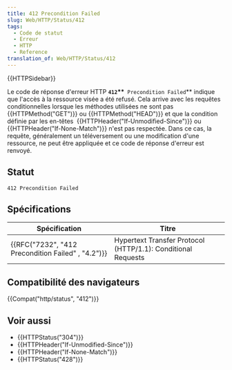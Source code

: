 ```yaml
---
title: 412 Precondition Failed
slug: Web/HTTP/Status/412
tags:
  - Code de statut
  - Erreur
  - HTTP
  - Reference
translation_of: Web/HTTP/Status/412
---
```

{{HTTPSidebar}}

Le code de réponse d'erreur HTTP **`412`\*\***` Precondition Failed`\*\* indique que l'accès à la ressource visée a été refusé. Cela arrive avec les requêtes conditionnelles lorsque les méthodes utilisées ne sont pas  {{HTTPMethod("GET")}} ou {{HTTPMethod("HEAD")}} et que la condition définie par les en-têtes  {{HTTPHeader("If-Unmodified-Since")}} ou {{HTTPHeader("If-None-Match")}} n'est pas respectée. Dans ce cas, la requête, généralement un téléversement ou une modification d'une ressource, ne peut être appliquée et ce code de réponse d'erreur est renvoyé.

## Statut

    412 Precondition Failed

## Spécifications

| Spécification                                                        | Titre                                                        |
| -------------------------------------------------------------------- | ------------------------------------------------------------ |
| {{RFC("7232", "412 Precondition Failed" , "4.2")}} | Hypertext Transfer Protocol (HTTP/1.1): Conditional Requests |

## Compatibilité des navigateurs

{{Compat("http/status", "412")}}

## Voir aussi

- {{HTTPStatus("304")}}
- {{HTTPHeader("If-Unmodified-Since")}}
- {{HTTPHeader("If-None-Match")}}
- {{HTTPStatus("428")}}
